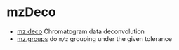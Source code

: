 # mzDeco



+ [mz.deco](mzDeco/mz.deco.1) Chromatogram data deconvolution
+ [mz.groups](mzDeco/mz.groups.1) do ``m/z`` grouping under the given tolerance
